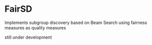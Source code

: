 # FairSD

Implements subgroup discovery based on Beam Search using fairness measures as quality measures

still under development
